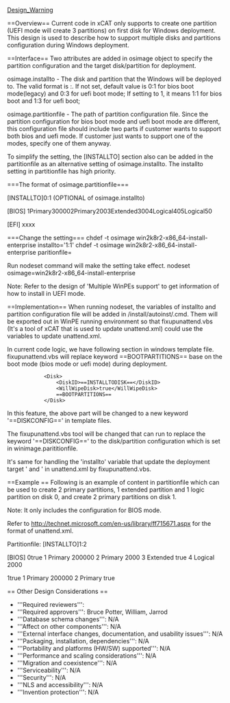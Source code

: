[Design_Warning](Design_Warning)

==Overview==
Current code in xCAT only supports to create one partition (UEFI mode will create 3 partitions) on first disk for Windows deployment. This design is used to describe how to support multiple disks and partitions configuration during Windows deployment.

==Interface==
Two attributes are added in osimage object to specify the partition configuration and the target disk/partition for deployment.

osimage.installto -  The disk and partition that the Windows will be deployed to. The valid format is <disk>:<partition>. If not set, default value is 0:1 for bios boot mode(legacy) and 0:3 for uefi boot mode; If setting to 1, it means 1:1 for bios boot and 1:3 for uefi boot;

osimage.partitionfile - The path of partition configuration file. Since the partition configuration for bios boot mode and uefi boot mode are different, this configuration file should include two parts if customer wants to support both bios and uefi mode. If customer just wants to support one of the modes, specify one of them anyway.

To simplify the setting, the [INSTALLTO] section also can be added in the partitionfile as an alternative setting of osimage.installto. The installto setting in partitionfile has high priority.

===The format of osimage.partitionfile===

[INSTALLTO]0:1  (OPTIONAL of osimage.installto)

[BIOS]
<CreatePartitions><CreatePartition><Order>1</Order><Type>Primary</Type><Size>30000</Size></CreatePartition><CreatePartition><Order>2</Order><Type>Primary</Type><Size>200</Size></CreatePartition><CreatePartition><Order>3</Order><Type>Extended</Type><Size>300</Size></CreatePartition><CreatePartition><Order>4</Order><Type>Logical</Type><Size>40</Size></CreatePartition><CreatePartition><Order>5</Order><Type>Logical</Type><Size>50</Size></CreatePartition></CreatePartitions>

[EFI]
xxxx

===Change the setting===
 chdef -t osimage win2k8r2-x86_64-install-enterprise installto='1:1'
 chdef -t osimage win2k8r2-x86_64-install-enterprise paritionfile=<path of configuration file>

Run nodeset command will make the setting take effect.
 nodeset <node> osimage=win2k8r2-x86_64-install-enterprise

Note: Refer to the design of 'Multiple WinPEs support' to get information of how to install in UEFI mode.

==Implementation==
When running nodeset, the variables of installto and partition configuration file will be added in /install/autoinst/<node>.cmd. Them will be exported out in WinPE running environment so that fixupunattend.vbs (It's a tool of xCAT that is used to update unattend.xml) could use the variables to update unattend.xml.

In current code logic, we have following section in windows template file. fixupunattend.vbs will replace keyword ==BOOTPARTITIONS== base on the boot mode (bios mode or uefi mode) during deployment.

                <Disk>
                    <DiskID>==INSTALLTODISK==</DiskID>
                    <WillWipeDisk>true</WillWipeDisk>
                    ==BOOTPARTITIONS==
                </Disk>

In this feature, the above part will be changed to a new keyword '==DISKCONFIG==' in template files. 

The fixupunattend.vbs tool will be changed that can run to replace the keyword '==DISKCONFIG==' to the disk/partition configuration which is set in winimage.parititionfile.

It's same for handling the 'installto' variable that update the deployment target '<disk> and <partition>' in unattend.xml by fixupunattend.vbs.

==Example ==
Following is an example of content in partitionfile which can be used to create 2 primary partitions, 1 extended partition and 1 logic partition on disk 0, and create 2 primary partitions on disk 1. 

Note: It only includes the configuration for BIOS mode.

Refer to http://technet.microsoft.com/en-us/library/ff715671.aspx for the format of unattend.xml.


Partitionfile: 
 [INSTALLTO]1:2

 [BIOS]
 <Disk>
 <DiskID>0</DiskID><WillWipeDisk>true</WillWipeDisk>
    <CreatePartitions>
      <!-- System partition -->
      <CreatePartition wcm:action="add">
        <Order>1</Order>
        <Type>Primary</Type>
        <Size>200000</Size>
      </CreatePartition>
      <!-- Windows partition -->
      <CreatePartition wcm:action="add">
        <Order>2</Order>
        <Type>Primary</Type>
        <Size>2000</Size>
      </CreatePartition>
      <!-- Windows partition -->
      <CreatePartition wcm:action="add">
        <Order>3</Order>
        <Type>Extended</Type>
        <Extend>true</Extend>
      </CreatePartition>
      <!-- Windows partition -->
      <CreatePartition wcm:action="add">
        <Order>4</Order>
        <Type>Logical</Type>
        <Size>2000</Size>
      </CreatePartition>
    </CreatePartitions>
 </Disk>
 
 <Disk>
 <DiskID>1</DiskID><WillWipeDisk>true</WillWipeDisk>
    <CreatePartitions>
      <!-- System partition -->
      <CreatePartition wcm:action="add">
        <Order>1</Order>
        <Type>Primary</Type>
        <Size>200000</Size>
      </CreatePartition>
      <!-- Windows partition -->
      <CreatePartition wcm:action="add">
        <Order>2</Order>
        <Type>Primary</Type>
        <Extend>true</Extend>
      </CreatePartition>
    </CreatePartitions>
 </Disk>


== Other Design Considerations ==

* '''Required reviewers''':  
* '''Required approvers''':  Bruce Potter, William, Jarrod
* '''Database schema changes''':  N/A
* '''Affect on other components''':  N/A
* '''External interface changes, documentation, and usability issues''':  N/A
* '''Packaging, installation, dependencies''':  N/A
* '''Portability and platforms (HW/SW) supported''':  N/A
* '''Performance and scaling considerations''':  N/A
* '''Migration and coexistence''':  N/A
* '''Serviceability''':  N/A
* '''Security''':  N/A
* '''NLS and accessibility''':  N/A
* '''Invention protection''':  N/A